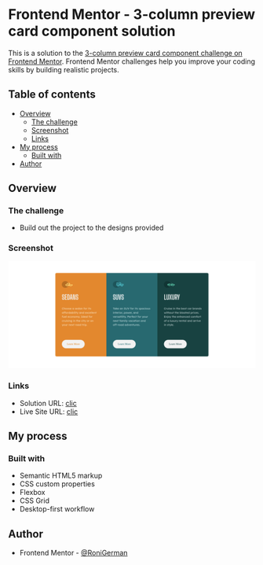 # Frontend Mentor - 3-column preview card component solution

This is a solution to the [3-column preview card component challenge on Frontend Mentor](https://www.frontendmentor.io/challenges/3column-preview-card-component-pH92eAR2-). Frontend Mentor challenges help you improve your coding skills by building realistic projects.

## Table of contents

- [Overview](#overview)
  - [The challenge](#the-challenge)
  - [Screenshot](#screenshot)
  - [Links](#links)
- [My process](#my-process)
  - [Built with](#built-with)
- [Author](#author)

## Overview

### The challenge

- Build out the project to the designs provided

### Screenshot

![screenshot](images/screenshot.png)

### Links

- Solution URL: [clic](https://github.com/ronitzdev/3-column-cards)
- Live Site URL: [clic](https://3-column-cards-frontend.netlify.app/)

## My process

### Built with

- Semantic HTML5 markup
- CSS custom properties
- Flexbox
- CSS Grid
- Desktop-first workflow

## Author

- Frontend Mentor - [@RoniGerman](https://www.frontendmentor.io/profile/RoniGerman)
